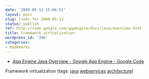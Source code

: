 ```yaml
---
date: '2009-05-13 15:06:51'
layout: post
slug: links-for-2009-05-13
status: publish
ref: http://code.google.com/appengine/docs/java/overview.html
title: Framework virtualization
wordpress_id: '396'
categories:
- bookmarks
---
```


  * [App Engine Java Overview - Google App Engine - Google Code](http://code.google.com/appengine/docs/java/overview.html)


Framework virtualization (tags: [java](http://delicious.com/eob/java) [webservices](http://delicious.com/eob/webservices) [architecture](http://delicious.com/eob/architecture))



